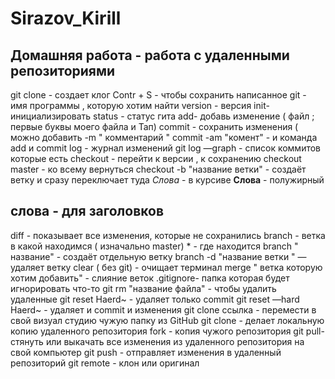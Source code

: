 ﻿# Sirazov_Kirill
## Домашняя работа - работа с удаленными репозиториями
git clone - создает клог 
Contr + S - чтобы сохранить написанное
git - имя программы , которую хотим найти
version - версия
init- инициализировать
status - статус гита
add- добавь изменение ( файл ; первые буквы моего файла и Тап)
commit - сохранить изменения ( можно добавить -m " комментарий "
commit -am "комент" - и команда add и commit
log - журнал изменений
git log —graph - список коммитов которые есть
checkout - перейти к версии , к сохранению
checkout master - ко всему вернуться
checkout -b "название ветки" - создаёт ветку и сразу переключает туда
*Слова* - в курсиве
**Слова** - полужирный
## слова - для заголовков
diff - показывает все изменения, которые не сохранились
branch - ветка в какой находимся ( изначально master) * - где находится
branch " название" - создаёт отдельную ветку
branch -d "название ветки " — удаляет ветку
clear ( без git) - очищает терминал
merge " ветка которую хотим добавить" - слияние веток
.gitignore- папка которая будет игнорировать что-то
git rm "название файла" - чтобы удалить удаленные
git reset Haerd~ - удаляет только commit
git reset —hard Haerd~ - удаляет и commit и изменения
git clone ссылка - перемести в свой визуал студию чужую папку из GitHub
git clone - делает локальную копию удаленного репозитория
fork - копия чужого репозитория
git pull- стянуть или выкачать все изменения из удаленного репозитория на свой компьютер
git push - отправляет изменения в удаленный репозиторий
git remote - клон или оригинал
